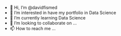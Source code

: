- 👋 Hi, I’m @davidfismed
- 👀 I’m interested in have my portfolio in Data Science
- 🌱 I’m currently learning Data Science
- 💞️ I’m looking to collaborate on ...
- 📫 How to reach me ...

<!---
davidfismed/davidfismed is a ✨ special ✨ repository because its `README.md` (this file) appears on your GitHub profile.
You can click the Preview link to take a look at your changes.
--->
